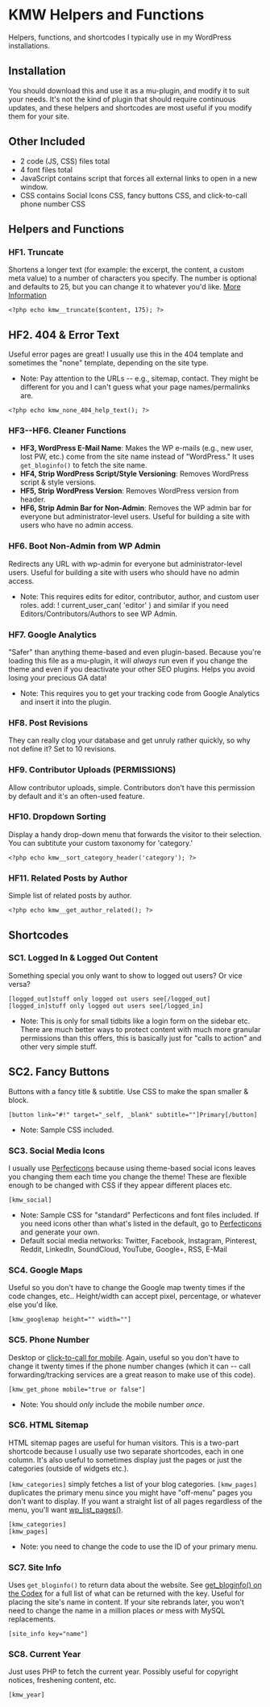 # KMW Helpers and Functions

Helpers, functions, and shortcodes I typically use in my WordPress installations. 

## Installation

You should download this and use it as a mu-plugin, and modify it to suit your needs. It's not the kind of plugin that should require continuous updates, and these helpers and shortcodes are most useful if you modify them for your site.

## Other Included
* 2 code (JS, CSS) files total
* 4 font files total
* JavaScript contains script that forces all external links to open in a new window.
* CSS contains Social Icons CSS, fancy buttons CSS, and click-to-call phone number CSS

## Helpers and Functions
### HF1. Truncate
Shortens a longer text (for example: the excerpt, the content, a custom meta value) to a number of characters you specify.  The number is optional and defaults to 25, but you can change it to whatever you'd like. [More Information](http://stackoverflow.com/questions/9219795/truncating-text-in-php)

```<?php echo kmw__truncate($content, 175); ?>```

## HF2. 404 & Error Text
Useful error pages are great! I usually use this in the 404 template and sometimes the "none" template, depending on the site type. 

* Note: Pay attention to the URLs -- e.g., sitemap, contact. They might be different for you and I can't guess what your page names/permalinks are.

```<?php echo kmw_none_404_help_text(); ?>```

### HF3--HF6. Cleaner Functions
* **HF3, WordPress E-Mail Name**: Makes the WP e-mails (e.g., new user, lost PW, etc.) come from the site name instead of "WordPress." It uses ```get_bloginfo()``` to fetch the site name.
* **HF4, Strip WordPress Script/Style Versioning**: Removes WordPress script & style versions.
* **HF5, Strip WordPress Version**: Removes WordPress version from header.
* **HF6, Strip Admin Bar for Non-Admin**: Removes the WP admin bar for everyone but administrator-level users. Useful for building a site with users who have no admin access.

### HF6. Boot Non-Admin from WP Admin
Redirects any URL with wp-admin for everyone but administrator-level users. Useful for building a site with users who should have no admin access.

* Note: This requires edits for editor, contributor, author, and custom user roles. add: ! current_user_can( 'editor' ) and similar if you need Editors/Contributors/Authors to see WP Admin.

### HF7. Google Analytics
"Safer" than anything theme-based and even plugin-based. Because you're loading this file as a mu-plugin, it will *always* run even if you change the theme and even if you deactivate your other SEO plugins. Helps you avoid losing your precious GA data!

* Note: This requires you to get your tracking code from Google Analytics and insert it into the plugin.

### HF8. Post Revisions
They can really clog your database and get unruly rather quickly, so why not define it? Set to 10 revisions.

### HF9. Contributor Uploads (PERMISSIONS)
Allow contributor uploads, simple. Contributors don't have this permission by default and it's an often-used feature.

### HF10. Dropdown Sorting
Display a handy drop-down menu that forwards the visitor to their selection. You can subtitute your custom taxonomy for 'category.'

```<?php echo kmw__sort_category_header('category'); ?>```

### HF11. Related Posts by Author
Simple list of related posts by author.

```<?php echo kmw__get_author_related(); ?>```

## Shortcodes
### SC1. Logged In & Logged Out Content
Something special you only want to show to logged out users? Or vice versa? 

```[logged_out]stuff only logged out users see[/logged_out]``` \
```[logged_in]stuff only logged out users see[/logged_in]```

* Note: This is only for small tidbits like a login form on the sidebar etc. There are much better ways to protect content with much more granular permissions than this offers, this is basically just for "calls to action" and other very simple stuff.

## SC2. Fancy Buttons
Buttons with a fancy title & subtitle. Use CSS to make the span smaller & block.

```[button link="#!" target="_self, _blank" subtitle=""]Primary[/button]```

* Note: Sample CSS included.

### SC3. Social Media Icons
I usually use [Perfecticons](http://perfecticons.com/) because using theme-based social icons leaves you changing them each time you change the theme! These are flexible enough to be changed with CSS if they appear different places etc.

```[kmw_social]```

* Note: Sample CSS for "standard" Perfecticons and font files included. If you need icons other than what's listed in the default, go to [Perfecticons](http://perfecticons.com/) and generate your own.
* Default social media networks: Twitter, Facebook, Instagram, Pinterest, Reddit, LinkedIn, SoundCloud, YouTube, Google+, RSS, E-Mail

### SC4. Google Maps
Useful so you don't have to change the Google map twenty times if the code changes, etc.. Height/width can accept pixel, percentage, or whatever else you'd like.

```[kmw_googlemap height="" width=""]```

### SC5. Phone Number
Desktop or [click-to-call for mobile](http://katemwalsh.com/fixed-position-click-to-call-mobile-phone-number-code/). Again, useful so you don't have to change it twenty times if the phone number changes (which it can -- call forwarding/tracking services are a great reason to make use of this code).

```[kmw_get_phone mobile="true or false"]```

* Note: You should *only* include the mobile number *once*.

### SC6. HTML Sitemap
HTML sitemap pages are useful for human visitors. This is a two-part shortcode because I usually use two separate shortcodes, each in one column. It's also useful to sometimes display just the pages or just the categories (outside of widgets etc.).

```[kmw_categories]```  simply fetches a list of your blog categories. ```[kmw_pages]``` duplicates the primary menu since you might have "off-menu" pages you don't want to display. If you want a straight list of all pages regardless of the menu, you'll want [wp_list_pages()](http://codex.wordpress.org/Function_Reference/wp_list_pages).

```[kmw_categories]``` \
```[kmw_pages]```

* Note: you need to change the code to use the ID of your primary menu.

### SC7. Site Info
Uses ```get_bloginfo()``` to return data about the website. See [get_bloginfo() on the Codex](https://codex.wordpress.org/Function_Reference/get_bloginfo) for a full list of what can be returned with the key. Useful for placing the site's name in content. If your site rebrands later, you won't need to change the name in a million places *or* mess with MySQL replacements.

```[site_info key="name"]```

### SC8. Current Year
Just uses PHP to fetch the current year. Possibly useful for copyright notices, freshening content, etc.

```[kmw_year]```